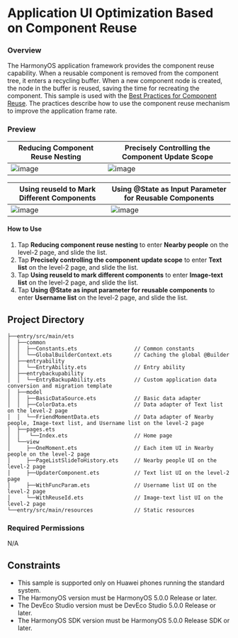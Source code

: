 # Application UI Optimization Based on Component Reuse

### Overview

The HarmonyOS application framework provides the component reuse capability. When a reusable component is removed from the component tree, it enters a recycling buffer. When a new component node is created, the node in the buffer is reused, saving the time for recreating the component.
This sample is used with the [Best Practices for Component Reuse](https://developer.huawei.com/consumer/en/doc/best-practices/bpta-component-reuse).
The practices describe how to use the component reuse mechanism to improve the application frame rate.

### Preview

| Reducing Component Reuse Nesting                            | Precisely Controlling the Component Update Scope                             |
|-----------------------------------------|-----------------------------------------|
| ![image](screenshots/device/mode_1_EN.gif)| ![image](screenshots/device/mode_2_EN.gif)|

| Using reuseId to Mark Different Components                       | Using @State as Input Parameter for Reusable Components                       |
|-----------------------------------------|-----------------------------------------|
| ![image](screenshots/device/mode_3_EN.gif)| ![image](screenshots/device/mode_4_EN.gif)|

#### How to Use

1. Tap **Reducing component reuse nesting** to enter **Nearby people** on the level-2 page, and slide the list.
2. Tap **Precisely controlling the component update scope** to enter **Text list** on the level-2 page, and slide the list.
3. Tap **Using reuseId to mark different components** to enter **Image-text list** on the level-2 page, and slide the list.
4. Tap **Using @State as input parameter for reusable components** to enter **Username list** on the level-2 page, and slide the list.

## Project Directory

``` 
├──entry/src/main/ets                          
│  ├──common
│  │  ├──Constants.ets                  // Common constants
│  │  └──GlobalBuilderContext.ets       // Caching the global @Builder
│  ├──entryability
│  │  └──EntryAbility.ets               // Entry ability
│  ├──entrybackupability
│  │  └──EntryBackupAbility.ets         // Custom application data conversion and migration template
│  ├──model                              
│  │  ├──BasicDataSource.ets            // Basic data adapter
│  │  ├──ColorData.ets                  // Data adapter of Text list on the level-2 page
│  │  └──FriendMomentData.ets           // Data adapter of Nearby people, Image-text list, and Username list on the level-2 page
│  ├──pages.ets
│  │   └──Index.ets                     // Home page
│  └──view        
│     ├──OneMoment.ets                  // Each item UI in Nearby people on the level-2 page
│     ├──PageListSlideToHistory.ets     // Nearby people UI on the level-2 page                   
│     ├──UpdaterComponent.ets           // Text list UI on the level-2 page   
│     ├──WithFuncParam.ets              // Username list UI on the level-2 page
│     └──WithReuseId.ets                // Image-text list UI on the level-2 page
└──entry/src/main/resources             // Static resources
```

### Required Permissions

N/A

## Constraints

* This sample is supported only on Huawei phones running the standard system.
* The HarmonyOS version must be HarmonyOS 5.0.0 Release or later.
* The DevEco Studio version must be DevEco Studio 5.0.0 Release or later.
* The HarmonyOS SDK version must be HarmonyOS 5.0.0 Release SDK or later.
